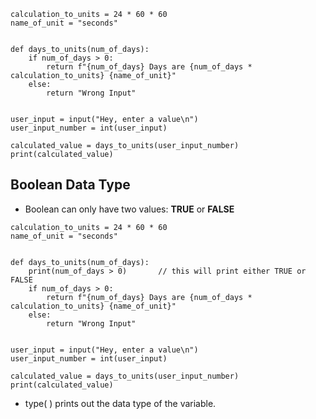 ```
calculation_to_units = 24 * 60 * 60
name_of_unit = "seconds"


def days_to_units(num_of_days):
    if num_of_days > 0:
        return f"{num_of_days} Days are {num_of_days * calculation_to_units} {name_of_unit}"
    else:
        return "Wrong Input"


user_input = input("Hey, enter a value\n")
user_input_number = int(user_input)

calculated_value = days_to_units(user_input_number)
print(calculated_value)
```



## Boolean Data Type ##

* Boolean can only have two values: <b>TRUE</b> or <b>FALSE</b>

```
calculation_to_units = 24 * 60 * 60
name_of_unit = "seconds"


def days_to_units(num_of_days):
    print(num_of_days > 0)       // this will print either TRUE or FALSE
    if num_of_days > 0:
        return f"{num_of_days} Days are {num_of_days * calculation_to_units} {name_of_unit}"
    else:
        return "Wrong Input"


user_input = input("Hey, enter a value\n")
user_input_number = int(user_input)

calculated_value = days_to_units(user_input_number)
print(calculated_value)
```



* type( ) prints out the data type of the variable.
